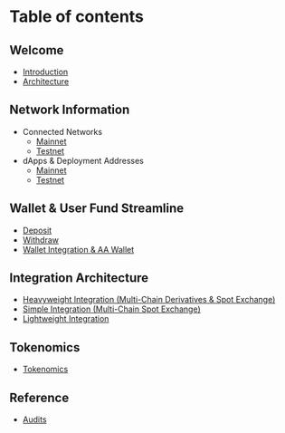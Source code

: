 # Table of contents

## Welcome
* [Introduction](welcome/Introduction.md)
* [Architecture](welcome/Architecture.md)

## Network Information

* Connected Networks
  * [Mainnet](networks/mainnet_networks.md)
  * [Testnet](networks/testnet_networks.md)
* dApps & Deployment Addresses
  * [Mainnet](networks/mainnet_addresses.md)
  * [Testnet](networks/testnet_addresses.md)
  
## Wallet & User Fund Streamline
* [Deposit](streamline/deposit.md)
* [Withdraw](streamline/withdraw.md)
* [Wallet Integration & AA Wallet](streamline/wallet.md)
  
## Integration Architecture
* [Heavyweight Integration (Multi-Chain Derivatives & Spot Exchange)](IntegrationArchitecture/Derivatives.md)
* [Simple Integration (Multi-Chain Spot Exchange)](IntegrationArchitecture/spot.md)
* [Lightweight Integration](IntegrationArchitecture/zkjump.md)

## Tokenomics
* [Tokenomics](tokenomics.md)

## Reference
* [Audits](reference/Audits.md)